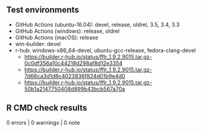 ## Test environments

* GitHub Actions (ubuntu-16.04): devel, release, oldrel, 3.5, 3.4, 3.3
* GitHub Actions (windows): release, oldrel
* GitHub Actions (macOS): release
* win-builder: devel
* r-hub: windows-x86_64-devel, ubuntu-gcc-release, fedora-clang-devel
  * <https://builder.r-hub.io/status/fflr_1.9.2.9015.tar.gz-0c0df356a10c44218d298af8d12e3354>
  * <https://builder.r-hub.io/status/fflr_1.9.2.9015.tar.gz-7d66ca3d1d8c4023836f824d01b9e4d0>
  * <https://builder.r-hub.io/status/fflr_1.9.2.9015.tar.gz-50b1a2147750408d899b43bcb567a70a>

## R CMD check results

0 errors | 0 warnings | 0 note
